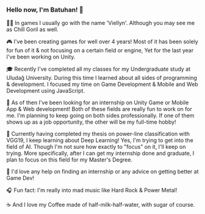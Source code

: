 ### Hello now, I'm Batuhan! 👋

👨‍💻 In games I usually go with the name 'Viellyn'.
Although you may see me as Chill Goril as well.

🎮 I've been creating games for well over 4 years!
Most of it has been solely for fun of it & not focusing on a certain field or engine,
Yet for the last year I've been working on Unity.

🎓 Recently I've completed all my classes for my Undergraduate study at Uludağ University. 
During this time I learned about all sides of programming & development.
I focused my time on Game Development & Mobile and Web Development using JavaScript.

💼 As of then I've been looking for an internship on Unity Game or Mobile App & Web development!
Both of these fields are really fun to work on for me. I'm planning to keep going on both sides professionally.
If one of them shows up as a job opportunity, the other will be my full-time hobby!

🤖 Currently having completed my thesis on power-line classification with VGG19, I keep learning about Deep Learning!
Yes, I'm trying to get into the field of AI. Though I'm not sure how exactly to "focus" on it, I'll keep on trying.
More specifically, after I can get my internship done and graduate, I plan to focus on this field for my Master's Degree.

🤔 I'd love any help on finding an internship or any advice on getting better at Game Dev!

🎧 Fun fact: I'm really into mad music like Hard Rock & Power Metal!

☕️ And I love my Coffee made of half-milk-half-water, with sugar of course.
